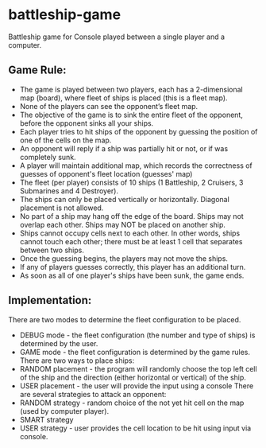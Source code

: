 # battleship-game
Battleship game for Console played between a single player and a computer.
## Game Rule:
* The game is played between two players, each has a 2-dimensional map (board), where fleet of ships is placed (this is a fleet map).
* None of the players can see the opponent’s fleet map.
* The objective of the game is to sink the entire fleet of the opponent, before the opponent sinks all your ships.
* Each player tries to hit ships of the opponent by guessing the position of one of the cells on the map.
* An opponent will reply if a ship was partially hit or not, or if was completely sunk.
* A player will maintain additional map, which records the correctness of guesses of opponent's fleet location (guesses' map)
* The fleet (per player) consists of 10 ships (1 Battleship, 2 Cruisers, 3 Submarines and 4 Destroyer).
* The ships can only be placed vertically or horizontally. Diagonal placement is not allowed.
* No part of a ship may hang off the edge of the board. Ships may not overlap each other. Ships may NOT be placed on another ship.
* Ships cannot occupy cells next to each other. In other words, ships cannot touch each other; there must be at least 1 cell that separates between two ships.
* Once the guessing begins, the players may not move the ships.
* If any of players guesses correctly, this player has an additional turn.
* As soon as all of one player's ships have been sunk, the game ends.
## Implementation:
There are two modes to determine the fleet configuration to be placed.
* DEBUG mode - the fleet configuration (the number and type of ships) is determined by the user.
* GAME mode - the fleet configuration is determined by the game rules.
There are two ways to place ships:
* RANDOM placement - the program will randomly choose the top left cell of the ship and the direction (either horizontal or vertical) of the ship.
* USER placement - the user will provide the input using a console
There are several strategies to attack an opponent:
* RANDOM strategy - random choice of the not yet hit cell on the map (used by computer player).
* SMART strategy 
* USER strategy - user provides the cell location to be hit using input via console.
